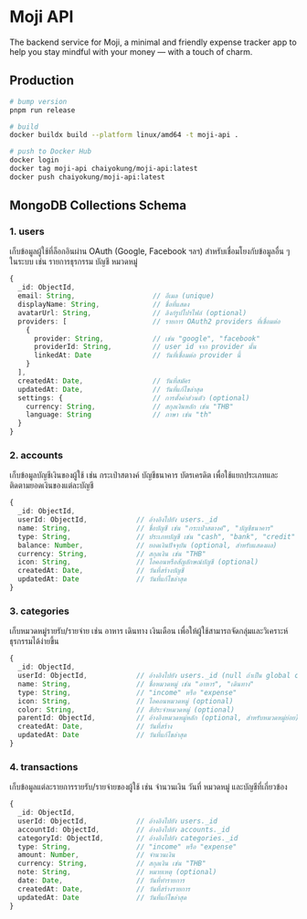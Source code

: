 # Moji API

The backend service for Moji, a minimal and friendly expense tracker app to help you stay mindful with your money — with a touch of charm.

## Production

```bash
# bump version
pnpm run release

# build
docker buildx build --platform linux/amd64 -t moji-api .

# push to Docker Hub
docker login
docker tag moji-api chaiyokung/moji-api:latest
docker push chaiyokung/moji-api:latest
```

## MongoDB Collections Schema

### 1. users

เก็บข้อมูลผู้ใช้ที่ล็อกอินผ่าน OAuth (Google, Facebook ฯลฯ) สำหรับเชื่อมโยงกับข้อมูลอื่น ๆ ในระบบ เช่น รายการธุรกรรม บัญชี หมวดหมู่

```ts
{
  _id: ObjectId,
  email: String,                   // อีเมล (unique)
  displayName: String,             // ชื่อที่แสดง
  avatarUrl: String,               // ลิงก์รูปโปรไฟล์ (optional)
  providers: [                     // รายการ OAuth2 providers ที่เชื่อมต่อ
    {
      provider: String,            // เช่น "google", "facebook"
      providerId: String,          // user id จาก provider นั้น
      linkedAt: Date               // วันที่เชื่อมต่อ provider นี้
    }
  ],
  createdAt: Date,                 // วันที่สมัคร
  updatedAt: Date,                 // วันที่แก้ไขล่าสุด
  settings: {                      // การตั้งค่าส่วนตัว (optional)
    currency: String,              // สกุลเงินหลัก เช่น "THB"
    language: String               // ภาษา เช่น "th"
  }
}
```

### 2. accounts

เก็บข้อมูลบัญชีเงินของผู้ใช้ เช่น กระเป๋าสตางค์ บัญชีธนาคาร บัตรเครดิต เพื่อใช้แยกประเภทและติดตามยอดเงินของแต่ละบัญชี

```ts
{
  _id: ObjectId,
  userId: ObjectId,            // อ้างอิงไปยัง users._id
  name: String,                // ชื่อบัญชี เช่น "กระเป๋าสตางค์", "บัญชีธนาคาร"
  type: String,                // ประเภทบัญชี เช่น "cash", "bank", "credit"
  balance: Number,             // ยอดเงินปัจจุบัน (optional, สำหรับแสดงผล)
  currency: String,            // สกุลเงิน เช่น "THB"
  icon: String,                // ไอคอนหรือสัญลักษณ์บัญชี (optional)
  createdAt: Date,             // วันที่สร้างบัญชี
  updatedAt: Date              // วันที่แก้ไขล่าสุด
}
```

### 3. categories

เก็บหมวดหมู่รายรับ/รายจ่าย เช่น อาหาร เดินทาง เงินเดือน เพื่อให้ผู้ใช้สามารถจัดกลุ่มและวิเคราะห์ธุรกรรมได้ง่ายขึ้น

```ts
{
  _id: ObjectId,
  userId: ObjectId,            // อ้างอิงไปยัง users._id (null ถ้าเป็น global category)
  name: String,                // ชื่อหมวดหมู่ เช่น "อาหาร", "เดินทาง"
  type: String,                // "income" หรือ "expense"
  icon: String,                // ไอคอนหมวดหมู่ (optional)
  color: String,               // สีประจำหมวดหมู่ (optional)
  parentId: ObjectId,          // อ้างอิงหมวดหมู่หลัก (optional, สำหรับหมวดหมู่ย่อย)
  createdAt: Date,             // วันที่สร้าง
  updatedAt: Date              // วันที่แก้ไขล่าสุด
}
```

### 4. transactions

เก็บข้อมูลแต่ละรายการรายรับ/รายจ่ายของผู้ใช้ เช่น จำนวนเงิน วันที่ หมวดหมู่ และบัญชีที่เกี่ยวข้อง

```ts
{
  _id: ObjectId,
  userId: ObjectId,            // อ้างอิงไปยัง users._id
  accountId: ObjectId,         // อ้างอิงไปยัง accounts._id
  categoryId: ObjectId,        // อ้างอิงไปยัง categories._id
  type: String,                // "income" หรือ "expense"
  amount: Number,              // จำนวนเงิน
  currency: String,            // สกุลเงิน เช่น "THB"
  note: String,                // หมายเหตุ (optional)
  date: Date,                  // วันที่ทำรายการ
  createdAt: Date,             // วันที่สร้างรายการ
  updatedAt: Date              // วันที่แก้ไขล่าสุด
}
```
